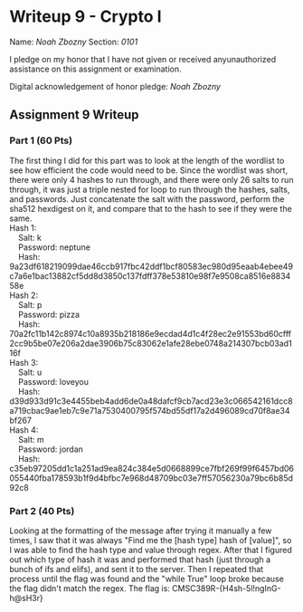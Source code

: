 Writeup 9 - Crypto I
=====

Name: *Noah Zbozny*
Section: *0101*

I pledge on my honor that I have not given or received anyunauthorized assistance on this assignment or examination.

Digital acknowledgement of honor pledge: *Noah Zbozny*

## Assignment 9 Writeup

### Part 1 (60 Pts)
The first thing I did for this part was to look at the length of the wordlist to see how efficient the code would need to be. Since the wordlist was short, there were only 4 hashes to run through, and there were only 26 salts to run through, it was just a triple nested for loop to run through the hashes, salts, and passwords. Just concatenate the salt with the password, perform the sha512 hexdigest on it, and compare that to the hash to see if they were the same.  
Hash 1:  
&nbsp;&nbsp;&nbsp;&nbsp;Salt: k  
&nbsp;&nbsp;&nbsp;&nbsp;Password: neptune  
&nbsp;&nbsp;&nbsp;&nbsp;Hash: 9a23df618219099dae46ccb917fbc42ddf1bcf80583ec980d95eaab4ebee49c7a6e1bac13882cf5dd8d3850c137fdff378e53810e98f7e9508ca8516e883458e  
Hash 2:  
&nbsp;&nbsp;&nbsp;&nbsp;Salt: p  
&nbsp;&nbsp;&nbsp;&nbsp;Password: pizza  
&nbsp;&nbsp;&nbsp;&nbsp;Hash: 70a2fc11b142c8974c10a8935b218186e9ecdad4d1c4f28ec2e91553bd60cfff2cc9b5be07e206a2dae3906b75c83062e1afe28ebe0748a214307bcb03ad116f  
Hash 3:  
&nbsp;&nbsp;&nbsp;&nbsp;Salt: u  
&nbsp;&nbsp;&nbsp;&nbsp;Password: loveyou  
&nbsp;&nbsp;&nbsp;&nbsp;Hash: d39d933d91c3e4455beb4add6de0a48dafcf9cb7acd23e3c066542161dcc8a719cbac9ae1eb7c9e71a7530400795f574bd55df17a2d496089cd70f8ae34bf267  
Hash 4:  
&nbsp;&nbsp;&nbsp;&nbsp;Salt: m  
&nbsp;&nbsp;&nbsp;&nbsp;Password: jordan  
&nbsp;&nbsp;&nbsp;&nbsp;Hash: c35eb97205dd1c1a251ad9ea824c384e5d0668899ce7fbf269f99f6457bd06055440fba178593b1f9d4bfbc7e968d48709bc03e7ff57056230a79bc6b85d92c8  

### Part 2 (40 Pts)
Looking at the formatting of the message after trying it manually a few times, I saw that it was always "Find me the \[hash type\] hash of [value]", so I was able to find the hash type and value through regex. After that I figured out which type of hash it was and performed that hash (just through a bunch of ifs and elifs), and sent it to the server. Then I repeated that process until the flag was found and the \"while True\" loop broke because the flag didn't match the regex.
The flag is: CMSC389R-{H4sh-5l!ngInG-h@sH3r}
